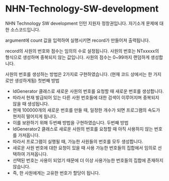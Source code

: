 # NHN-Technology-SW-development
NHN Technology SW development 인턴 지원자 정창권입니다. 자기소개 문제에 대한 소스코드입니다.

argument에 count 값을 입력하여 실행시키면 record가 만들어져 출력됩니다.

record의 사원의 번호와 점수는 임의의 수로 설정됩니다.
사원의 번호는 NTxxxxx의 형식으로 생성하며 중복되지 않는 값입니다.
사원의 점수는 0~99까지 랜덤하게 생성합니다.

사원의 번호를 생성하는 방법은 2가지로 구현하였습니다. (현재 코드 상에서는 한 가지로만 생성하게됨)
첫번째 방법 
 - IdGenerator 클래스로 새로운 사원의 번호를 요청할 때 새로운 번호를 생성합니다.
 - 따라서 현재 발급되어 있는 다른 사원 번호들에 대한 검색이 이루어지며 중복되지 않을 때 생성됩니다.
 - 현재 100000개의 새로운 번호를 만들 때, 일정한 개수가 되면 프로그램의 속도가 현저히 떨어지게 됩니다.
 - 이를 보완하기 위해 두번째 방법을 구현하였습니다.
두번째 방법
 - IdGenerator2 클래스로 새로운 사원의 번호를 요청할 때 아직 사용하지 않는 번호를 가져옵니다.
 - 따라서 프로그램이 실행될 때, 가능한 사원들의 번호를 모두 생성합니다.
 - 새로운 사원 번호에 대한 요청이 있을 때 사용 가능한 번호들의 집합에서 임의로 선택하여 가져옵니다.
 - 선택된 번호는 사용이 되었기 때문에 더 이상 사용가능한 번호들의 집합에 존재하지 않습니다.
 - 즉, 한 사원에게는 고유한 번호가 할당이 됩니다.
